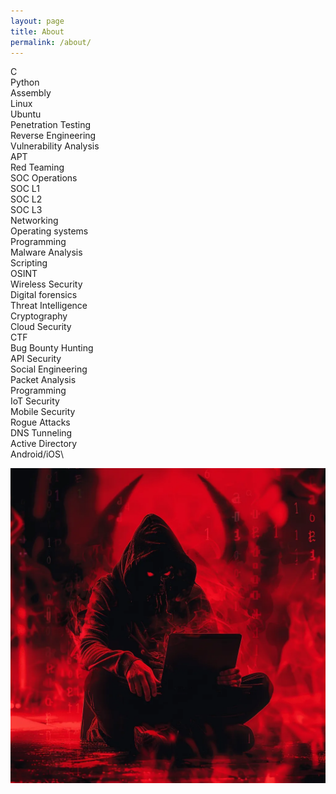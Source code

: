 ```yaml
---
layout: page
title: About
permalink: /about/
---
```


C\
Python\
Assembly\
Linux\
Ubuntu\
Penetration Testing\
Reverse Engineering\
Vulnerability Analysis\
APT\
Red Teaming\
SOC Operations\
SOC L1\
SOC L2\
SOC L3\
Networking\
Operating systems\
Programming\
Malware Analysis\
Scripting\
OSINT\
Wireless Security\
Digital forensics\
Threat Intelligence\
Cryptography\
Cloud Security\
CTF\
Bug Bounty Hunting\
API Security\
Social Engineering\
Packet Analysis\
Programming\
IoT Security\
Mobile Security\
Rogue Attacks\
DNS Tunneling\
Active Directory\
Android/iOS\





![aaa](/assets/images/about.webp)



